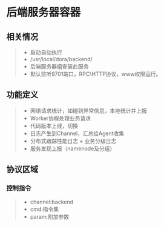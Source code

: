 # 后端服务器容器

## 相关情况
> * 启动自动执行
> * /usr/local/dora/backend/
> * 后端服务器组安装此服务
> * 默认监听9701端口，RPC\HTTP协议，www权限运行。

## 功能定义
> * 网络请求统计，如碰到异常信息，本地统计并上报
> * Worker协程处理业务请求
> * 代码版本上线，切换
> * 日志产生到Channel，汇总给Agent收集
> * 分布式跟踪性能日志 + 业务分级日志
> * 服务发现上报（namenode及分组）

## 协议区域
### 控制指令
> * channel:backend
> * cmd:指令集
> * param:附加参数